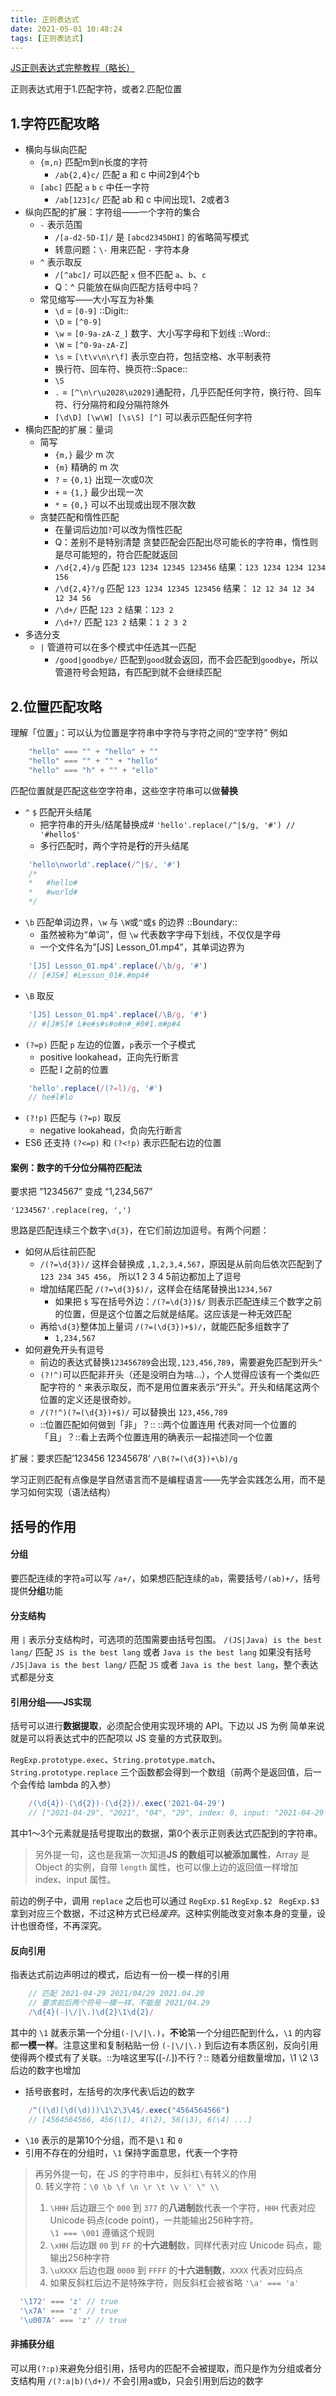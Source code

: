 ```yaml
---
title: 正则表达式
date: 2021-05-01 10:48:24
tags: [正则表达式]
---
```


[JS正则表达式完整教程（略长）](https://juejin.cn/post/6844903487155732494#heading-4)

正则表达式用于1.匹配字符，或者2.匹配位置

## 1.字符匹配攻略
- 横向与纵向匹配
	- `{m,n}` 匹配m到n长度的字符
		- `/ab{2,4}c/` 匹配 a 和 c 中间2到4个b
	- `[abc]` 匹配 `a` `b` `c` 中任一字符 
		- `/ab[123]c/` 匹配 ab 和 c 中间出现1、2或者3
- 纵向匹配的扩展：字符组——一个字符的集合
	- `-` 表示范围
		- `/[a-d2-5D-I]/` 是 `[abcd2345DHI]` 的省略简写模式
		- 转意问题：`\-` 用来匹配 `-` 字符本身
	- `^` 表示取反
		- `/[^abc]/` 可以匹配 `x` 但不匹配 `a`、`b`、`c`
		- Q：^ 只能放在纵向匹配方括号中吗？
	- 常见缩写——大小写互为补集
		- `\d` = `[0-9]` ::Digit::
		- `\D` = `[^0-9]`
		- `\w` = `[0-9a-zA-Z_]` 数字、大小写字母和下划线 ::Word::
		- `\W` = `[^0-9a-zA-Z]`
		- `\s` = `[\t\v\n\r\f]` 表示空白符，包括空格、水平制表符
		- 换行符、回车符、换页符::Space::
		- `\S`
		- `.` = `[^\n\r\u2028\u2029]`通配符，几乎匹配任何字符，换行符、回车符、行分隔符和段分隔符除外
		- `[\d\D] [\w\W] [\s\S] [^]` 可以表示匹配任何字符
- 横向匹配的扩展：量词
	- 简写
		- `{m,}` 最少 m 次
		- `{m}` 精确的 m 次
		- `?` = `{0,1}` 出现一次或0次
		- `+` = `{1,}` 最少出现一次
		- `*` = `{0,}` 可以不出现或出现不限次数
	- 贪婪匹配和惰性匹配
		- 在量词后边加`?`可以改为惰性匹配
		- Q：差别不是特别清楚 贪婪匹配会匹配出尽可能长的字符串，惰性则是尽可能短的，符合匹配就返回
		- `/\d{2,4}/g` 匹配 `123 1234 12345 123456` 结果：`123 1234 1234 1234 156` 
		- `/\d{2,4}?/g` 匹配 `123 1234 12345 123456` 结果： `12 12 34 12 34 12 34 56`
		- `/\d+/` 匹配 `123 2` 结果：`123 2`
		- `/\d+?/` 匹配 `123 2` 结果：`1 2 3 2`
- 多选分支
	- `|` 管道符可以在多个模式中任选其一匹配
		- `/good|goodbye/` 匹配到`good`就会返回，而不会匹配到`goodbye`，所以管道符号会短路，有匹配到就不会继续匹配

## 2.位置匹配攻略
理解「位置」：可以认为位置是字符串中字符与字符之间的“空字符”
例如
```js
	"hello" === "" + "hello" + ""
	"hello" === "" + "" + "hello"
	"hello" === "h" + "" + "ello"
```
匹配位置就是匹配这些空字符串，这些空字符串可以做**替换**

- `^` `$` 匹配开头结尾
	- 把字符串的开头/结尾替换成# `'hello'.replace(/^|$/g, '#') // '#hello$'`
	- 多行匹配时，两个字符是**行**的开头结尾
```js
	'hello\nworld'.replace(/^|$/, '#')
	/*
	*	#hello#
	*	#world#
	*/
```

- `\b` 匹配单词边界，`\w` 与 `\W`或`^`或`$` 的边界 ::Boundary::
	- 虽然被称为“单词”，但 `\w` 代表数字字母下划线，不仅仅是字母
	- 一个文件名为”[JS] Lesson_01.mp4”，其单词边界为
```js
	'[JS] Lesson_01.mp4'.replace(/\b/g, '#')
	// [#JS#] #Lesson_01#.#mp4#
```
- `\B` 取反
```js
	'[JS] Lesson_01.mp4'.replace(/\B/g, '#')
	// #[J#S]# L#e#s#s#o#n#_#0#1.m#p#4
```
- `(?=p)` 匹配 `p` 左边的位置，`p`表示一个子模式
	- positive lookahead，正向先行断言
	- 匹配 l 之前的位置
```js
	'hello'.replace(/(?=l)/g, '#')
	// he#l#lo
```
- `(?!p)` 匹配与 `(?=p)` 取反
	- negative lookahead，负向先行断言
- ES6 还支持 `(?<=p)` 和 `(?<!p)` 表示匹配右边的位置

#### 案例：数字的千分位分隔符匹配法
要求把 ”1234567” 变成 “1,234,567”

`'1234567'.replace(reg, ',')`

思路是匹配连续三个数字`\d{3}`，在它们前边加逗号。有两个问题：
- 如何从后往前匹配
	- `/(?=\d{3})/` 这样会替换成 `,1,2,3,4,567`，原因是从前向后依次匹配到了 `123 234 345 456`， 所以1 2 3 4 5前边都加上了逗号
	- 增加结尾匹配  `/(?=\d{3}$)/`，这样会在结尾替换出`1234,567`
		- 如果把 `$` 写在括号外边：`/(?=\d{3})$/` 则表示匹配连续三个数字之前的位置，但是这个位置之后就是结尾。这应该是一种无效匹配
	- 再给`\d{3}`整体加上量词 `/(?=(\d{3})+$)/`，就能匹配多组数字了
		- `1,234,567`
- 如何避免开头有逗号
	- 前边的表达式替换`123456789`会出现`,123,456,789`，需要避免匹配到开头`^` 
	-  `(?!^)`可以匹配非开头（还是没明白为啥…），个人觉得应该有一个类似匹配字符的 ^ 来表示取反，而不是用位置来表示“开头”。开头和结尾这两个位置的定义还是很奇妙。
	- `/(?!^)(?=(\d{3})+$)/` 可以替换出 `123,456,789`
	- ::位置匹配如何做到「非」？::  ::两个位置连用 代表对同一个位置的「且」？::看上去两个位置连用的确表示一起描述同一个位置

扩展：要求匹配’123456 12345678‘
`/\B(?=(\d{3})+\b)/g`




学习正则匹配有点像是学自然语言而不是编程语言——先学会实践怎么用，而不是学习如何实现（语法结构）

## 括号的作用
#### 分组
要匹配连续的字符`a`可以写 `/a+/`，如果想匹配连续的`ab`，需要括号`/(ab)+/`，括号提供**分组**功能

#### 分支结构
用 `|` 表示分支结构时，可选项的范围需要由括号包围。
`/(JS|Java) is the best lang/` 匹配 `JS is the best lang` 或者 `Java is the best lang`
如果没有括号 `/JS|Java is the best lang/` 匹配 `JS` 或者 `Java is the best lang`，整个表达式都是分支

#### 引用分组——JS实现
括号可以进行**数据提取**，必须配合使用实现环境的 API。下边以 JS 为例
简单来说就是可以将表达式中的匹配项以 JS 变量的方式获取到。

`RegExp.prototype.exec`、`String.prototype.match`、`String.prototype.replace` 三个函数都会得到一个数组（前两个是返回值，后一个会传给 lambda 的入参）
```js
	/(\d{4})-(\d{2})-(\d{2})/.exec('2021-04-29')
	// ["2021-04-29", "2021", "04", "29", index: 0, input: "2021-04-29 2021-05-01", groups: undefined]
```
其中1～3个元素就是括号提取出的数据，第0个表示正则表达式匹配到的字符串。

> 另外提一句，这也是我第一次知道**JS 的数组可以被添加属性**，Array 是 Object 的实例，自带 `length` 属性，也可以像上边的返回值一样增加 index、input 属性。  

前边的例子中，调用 `replace` 之后也可以通过 `RegExp.$1` `RegExp.$2 ` `RegExp.$3` 拿到对应三个数据，不过这种方式已经*废弃*。这种实例能改变对象本身的变量，设计也很奇怪，不再深究。

#### 反向引用
指表达式前边声明过的模式，后边有一份一模一样的引用
```js
	// 匹配 2021-04-29 2021/04/29 2021.04.29
	// 要求前后两个符号一模一样，不能是 2021/04.29
	/\d{4}(-|\/|\.)\d{2}\1\d{2}/
```
其中的 `\1` 就表示第一个分组`(-|\/|\.)`，**不论**第一个分组匹配到什么，`\1` 的内容都**一模一样**。注意这里和复制粘贴一份 `(-|\/|\.)` 到后边有本质区别，反向引用使得两个模式有了关联。::为啥这里写([-\/\.])不行？::
随着分组数量增加，\1 \2 \3 后边的数字也增加
- 括号嵌套时，左括号的次序代表\后边的数字
```js
	/^((\d)(\d(\d)))\1\2\3\4$/.exec("4564564566")
	// [4564564566, 456(\1), 4(\2), 56(\3), 6(\4) ...]
```
- `\10` 表示的是第10个分组，而不是`\1` 和 `0`
- 引用不存在的分组时，`\1` 保持字面意思，代表一个字符

> 再另外提一句，在 JS 的字符串中，反斜杠`\`有转义的作用  
> 0. 转义字符：`\0 \b \f \n \r \t \v \' \" \\`  
> 1. `\HHH` 后边跟三个 `000` 到 `377` 的**八进制**数代表一个字符，`HHH` 代表对应 Unicode 码点(code point)，一共能输出256种字符。  
> `\1 === \001` 遵循这个规则  
> 2. `\xHH` 后边跟 `00` 到 `FF` 的**十六进制**数，同样代表对应 Unicode 码点，能输出256种字符  
> 3. `\uXXXX` 后边也跟 `0000` 到 `FFFF` 的**十六进制数**，`XXXX` 代表对应码点  
> 4. 如果反斜杠后边不是特殊字符，则反斜杠会被省略 `'\a' === 'a'`  

```js
  '\172' === 'z' // true
  '\x7A' === 'z' // true
  '\u007A' === 'z' // true
```

#### 非捕获分组
可以用`(?:p)`来避免分组引用，括号内的匹配不会被提取，而只是作为分组或者分支结构用 `/(?:a|b)(\d+)/` 不会引用a或b，只会引用到后边的数字